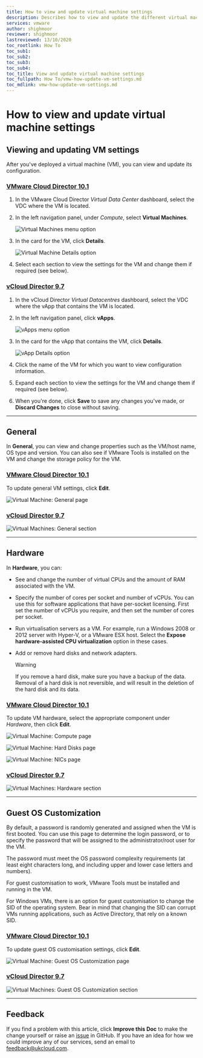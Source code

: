 ```yaml
---
title: How to view and update virtual machine settings
description: Describes how to view and update the different virtual machine (VM) settings within the VMware Cloud Director/vCloud Director Tenant Portal
services: vmware
author: shighmoor
reviewer: shighmoor
lastreviewed: 13/10/2020
toc_rootlink: How To
toc_sub1: 
toc_sub2:
toc_sub3:
toc_sub4:
toc_title: View and update virtual machine settings
toc_fullpath: How To/vmw-how-update-vm-settings.md
toc_mdlink: vmw-how-update-vm-settings.md
---
```


# How to view and update virtual machine settings

## Viewing and updating VM settings

After you've deployed a virtual machine (VM), you can view and update its configuration.

### [VMware Cloud Director 10.1](#tab/tabid-a)

1. In the VMware Cloud Director *Virtual Data Center* dashboard, select the VDC where the VM is located.

2. In the left navigation panel, under *Compute*, select **Virtual Machines**.

    ![Virtual Machines menu option](images/vmw-vcd10.1-tab-vms.png)

3. In the card for the VM, click **Details**.

    ![Virtual Machine Details option](images/vmw-vcd10.1-mnu-vm-details.png)

4. Select each section to view the settings for the VM and change them if required (see below).

### [vCloud Director 9.7](#tab/tabid-b)

1. In the vCloud Director *Virtual Datacentres* dashboard, select the VDC where the vApp that contains the VM is located.

2. In the left navigation panel, click **vApps**.

    ![vApps menu option](images/vmw-vcd-tab-vapps.png)

3. In the card for the vApp that contains the VM, click **Details**.

    ![vApp Details option](images/vmw-vcd-mnu-vapp-details.png)

4. Click the name of the VM for which you want to view configuration information.

5. Expand each section to view the settings for the VM and change them if required (see below).

6. When you're done, click **Save** to save any changes you've made, or **Discard Changes** to close without saving.

***

## General

In **General**, you can view and change properties such as the VM/host name, OS type and version. You can also see if VMware Tools is installed on the VM and change the storage policy for the VM.

### [VMware Cloud Director 10.1](#tab/tabid-a)

To update general VM settings, click **Edit**.

![Virtual Machine: General page](images/vmw-vcd10.1-vm-general.png)

### [vCloud Director 9.7](#tab/tabid-b)

![Virtual Machines: General section](images/vmw-vcd91-vm-general.png)

***

## Hardware

In **Hardware**, you can:

- See and change the number of virtual CPUs and the amount of RAM associated with the VM.

- Specify the number of cores per socket and number of vCPUs. You can use this for software applications that have per-socket licensing. First set the number of vCPUs you require, and then set the number of cores per socket.

- Run virtualisation servers as a VM. For example, run a Windows 2008 or 2012 server with Hyper-V, or a VMware ESX host. Select the **Expose hardware-assisted CPU virtualization** option in these cases.

- Add or remove hard disks and network adapters.

    > [!WARNING]
    > If you remove a hard disk, make sure you have a backup of the data. Removal of a hard disk is not reversible, and will result in the deletion of the hard disk and its data.

### [VMware Cloud Director 10.1](#tab/tabid-a)

To update VM hardware, select the appropriate component under *Hardware*, then click **Edit**.

![Virtual Machine: Compute page](images/vmw-vcd10.1-vm-hardware-compute.png)

![Virtual Machine: Hard Disks page](images/vmw-vcd10.1-vm-hardware-disks.png)

![Virtual Machine: NICs page](images/vmw-vcd10.1-vm-hardware-nic.png)

### [vCloud Director 9.7](#tab/tabid-b)

![Virtual Machines: Hardware section](images/vmw-vcd-vm-hardware.png)

***

## Guest OS Customization

By default, a password is randomly generated and assigned when the VM is first booted. You can use this page to determine the login password, or to specify the password that will be assigned to the administrator/root user for the VM.

The password must meet the OS password complexity requirements (at least eight characters long, and including upper and lower case letters and numbers).

For guest customisation to work, VMware Tools must be installed and running in the VM.

For Windows VMs, there is an option for guest customisation to change the SID of the operating system. Bear in mind that changing the SID can corrupt VMs running applications, such as Active Directory, that rely on a known SID.

### [VMware Cloud Director 10.1](#tab/tabid-a)

To update guest OS customisation settings, click **Edit**.

![Virtual Machine: Guest OS Customization page](images/vmw-vcd10.1-vm-guest-os.png)

### [vCloud Director 9.7](#tab/tabid-b)

![Virtual Machines: Guest OS Customization section](images/vmw-vcd-vm-guestos.png)

***

## Feedback

If you find a problem with this article, click **Improve this Doc** to make the change yourself or raise an [issue](https://github.com/UKCloud/documentation/issues) in GitHub. If you have an idea for how we could improve any of our services, send an email to <feedback@ukcloud.com>.
